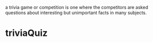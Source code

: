 a trivia game or competition is one where the competitors are asked questions about interesting but unimportant facts in many subjects.
# triviaQuiz
